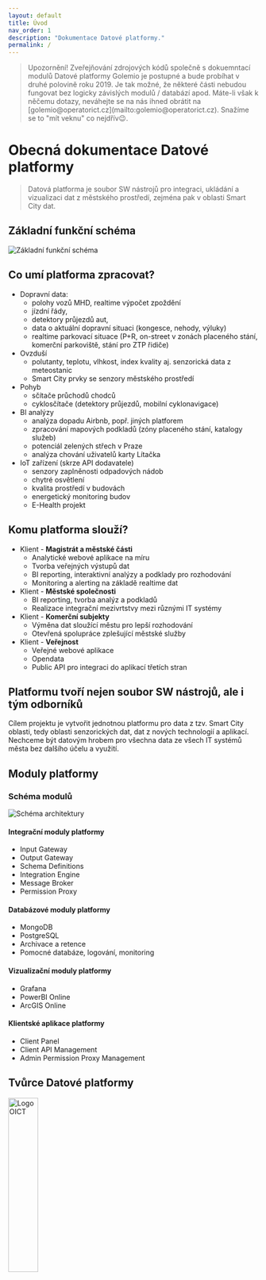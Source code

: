 ```yaml
---
layout: default
title: Úvod
nav_order: 1
description: "Dokumentace Datové platformy."
permalink: /
---
```


<blockquote class="blockquote-warning">
Upozornění! Zveřejňování zdrojových kódů společně s dokuemntací modulů Datové platformy Golemio je postupné a bude probíhat v druhé polovině roku 2019. Je tak možné, že některé části nebudou fungovat bez logicky závislých modulů / databází apod. Máte-li však k něčemu dotazy, neváhejte se na nás ihned obrátit na [golemio@operatorict.cz](mailto:golemio@operatorict.cz). Snažíme se to "mít veknu" co nejdřív😉.
</blockquote>

# Obecná dokumentace Datové platformy

> Datová platforma je soubor SW nástrojů pro integraci, ukládání a vizualizaci dat z městského prostředí, zejména pak v oblasti Smart City dat.

## Základní funkční schéma

<img src="/golemio-docs/assets/images/schemas/GolemioAim.svg" alt="Základní funkční schéma" class="img-highlighted"/>

## Co umí platforma zpracovat?

* Dopravní data:
    * polohy vozů MHD, realtime výpočet zpoždění
    * jízdní řády,
    * detektory průjezdů aut,
    * data o aktuální dopravní situaci (kongesce, nehody, výluky)
    * realtime parkovací situace (P+R, on-street v zonách placeného stání, komerční parkoviště, stání pro ZTP řidiče)
* Ovzduší
    * polutanty, teplotu, vlhkost, index kvality aj. senzorická data z meteostanic
    * Smart City prvky se senzory městského prostředí
* Pohyb
    * sčítače průchodů chodců
    * cyklosčítače (detektory průjezdů, mobilní cyklonavigace)
* BI analýzy
    * analýza dopadu Airbnb, popř. jiných platforem
    * zpracování mapových podkladů (zóny placeného stání, katalogy služeb)
    * potenciál zelených střech v Praze
    * analýza chování uživatelů karty Lítačka
* IoT zařízení (skrze API dodavatele)
    * senzory zaplněnosti odpadových nádob
    * chytré osvětlení
    * kvalita prostředí v budovách
    * energetický monitoring budov
    * E-Health projekt

## Komu platforma slouží?

* Klient - **Magistrát a městské části**
    * Analytické webové aplikace na míru
    * Tvorba veřejných výstupů dat
    * BI reporting, interaktivní analýzy a podklady pro rozhodování
    * Monitoring a alerting na základě realtime dat
* Klient - **Městské společnosti**
    * BI reporting, tvorba analýz a podkladů
    * Realizace integrační mezivrtstvy mezi různými IT systémy
* Klient - **Komerční subjekty**
    * Výměna dat sloužící městu pro lepší rozhodování
    * Otevřená spolupráce zplešující městské služby
* Klient - **Veřejnost**
    * Veřejné webové aplikace
    * Opendata
    * Public API pro integraci do aplikací třetích stran

## Platformu tvoří nejen soubor SW nástrojů, ale i tým odborníků

Cílem projektu je vytvořit jednotnou platformu pro data z tzv. Smart City oblasti, tedy oblasti senzorických dat, dat z nových technologií a aplikací.
Nechceme být datovým hrobem pro všechna data ze všech IT systémů města bez dalšího účelu a využití.

## Moduly platformy

### Schéma modulů

<img src="/golemio-docs/assets/images/schemas/DP_schema_general.svg" alt="Schéma architektury" class="img-highlighted"/>

#### Integrační moduly platformy

* Input Gateway
* Output Gateway
* Schema Definitions
* Integration Engine
* Message Broker
* Permission Proxy

#### Databázové moduly platformy

* MongoDB
* PostgreSQL
* Archivace a retence
* Pomocné databáze, logování, monitoring

#### Vizualizační moduly platformy

* Grafana
* PowerBI Online
* ArcGIS Online

#### Klientské aplikace platformy

* Client Panel
* Client API Management
* Admin Permission Proxy Management

## Tvůrce Datové platformy

<img src="/golemio-docs/assets/images/logos/OICT_logo_grey.png" alt="Logo OICT" style="margin-botom: 1rem; min-width:200px; width: 30%;"/>
